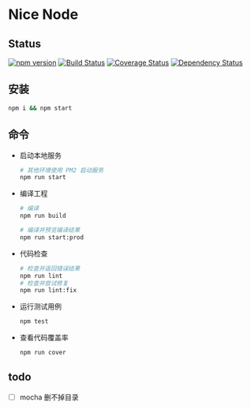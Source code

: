 # Nice Node

## Status

[![npm version](https://badge.fury.io/js/nice-node.svg)](https://badge.fury.io/js/nice-node)
[![Build Status](https://travis-ci.com/zhongzhi107/nice-node.svg?branch=master)](https://travis-ci.com/zhongzhi107/nice-node)
[![Coverage Status](https://coveralls.io/repos/github/qails/qails/badge.svg?branch=master)](https://coveralls.io/github/qails/qails?branch=master)
[![Dependency Status](https://david-dm.org/zhongzhi107/nice-node.svg)](https://david-dm.org/zhongzhi107/nice-node)



## 安装
```sh
npm i && npm start
```

## 命令
- 启动本地服务
    ```sh
    # 其他环境使用 PM2 启动服务
    npm run start
    ```
- 编译工程
    ```sh
    # 编译
    npm run build

    # 编译并预览编译结果
    npm run start:prod
    ```
- 代码检查
    ```sh
    # 检查并返回错误结果
    npm run lint
    # 检查并尝试修复
    npm run lint:fix
    ```
- 运行测试用例
    ```sh
    npm test
    ```

- 查看代码覆盖率
    ```sh
    npm run cover
    ```

## todo
- [ ] mocha 删不掉目录
